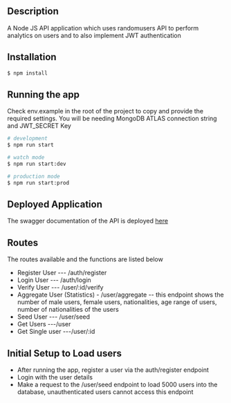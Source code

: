 ## Description

A Node JS API application which uses randomusers API to perform analytics on users and to also implement JWT authentication

## Installation

```bash
$ npm install
```

## Running the app
Check env.example in the root of the project to copy and provide the required settings. You will be needing MongoDB ATLAS connection string and JWT_SECRET Key

```bash
# development
$ npm run start

# watch mode
$ npm run start:dev

# production mode
$ npm run start:prod
```


## Deployed Application

The swagger documentation of the API is deployed [here](http://ec2-18-118-110-76.us-east-2.compute.amazonaws.com:3000/swagger/)

## Routes
The routes available and the functions are listed below

- Register User --- /auth/register
- Login User --- /auth/login
- Verify User --- /user/:id/verify
- Aggregate User (Statistics) - /user/aggregate -- this endpoint shows the number of male users, female users, nationalities, age range of users, number of nationalities of the users
- Seed User --- /user/seed 
- Get Users ---/user
- Get Single user ---/user/:id

## Initial Setup to Load users
- After running the app, register a user via the auth/register endpoint
- Login with the user details
- Make a request to the /user/seed endpoint to load 5000 users into the database, unauthenticated users cannot access this endpoint

